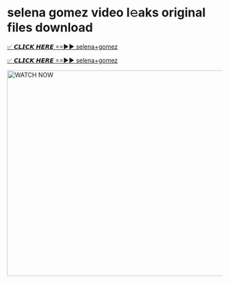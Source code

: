 # selena gomez video l𝚎aks original files download

<p><a href="https://mediafirer.com/selena+gomez&ref=titik" rel="nofollow">✅ 𝘾𝙇𝙄𝘾𝙆 𝙃𝙀𝙍𝙀 ==►► selena+gomez</a></p>

<p><a href="https://mediafirer.com/selena+gomez&ref=titik" rel="nofollow">✅ 𝘾𝙇𝙄𝘾𝙆 𝙃𝙀𝙍𝙀 ==►► selena+gomez</a></p>

<p><a rel="nofollow" title="WATCH NOW" href="https://mediafirer.com/selena+gomez&ref=titik"><img border="selena+gomez" height="480" width="854" title="WATCH NOW" alt="WATCH NOW" src="https://i.imgur.com/WiGg2rx.gif"></a></p>